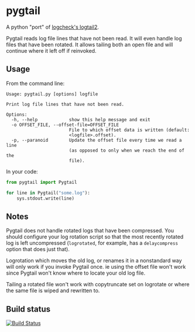pygtail
=======

A python "port" of [logcheck's logtail2](http://logcheck.org).

Pygtail reads log file lines that have not been read. It will even handle log
files that have been rotated. It allows tailing both an open file and will
continue where it left off if reinvoked.

Usage
-----

From the command line:

    Usage: pygtail.py [options] logfile

    Print log file lines that have not been read.

    Options:
      -h, --help            show this help message and exit
      -o OFFSET_FILE, --offset-file=OFFSET_FILE
                            File to which offset data is written (default:
                            <logfile>.offset).
      -p, --paranoid        Update the offset file every time we read a line 
                            (as opposed to only when we reach the end of the
                            file).

In your code:

```python
from pygtail import Pygtail

for line in Pygtail("some.log"):
    sys.stdout.write(line)
```

Notes
-----

Pygtail does not handle rotated logs that have been compressed. You should
configure your log rotation script so that the most recently rotated log is
left uncompressed (`logrotated`, for example, has a `delaycompress` option
that does just that).

Logrotation which moves the old log, or renames it in a nonstandard way will
only work if you invoke Pygtail once. ie using the offset file won't work since
Pygtail won't know where to locate your old log file.

Tailing a rotated file won't work with copytruncate set on logrotate or where the
same file is wiped and rewritten to.



Build status
------------

[![Build Status](https://secure.travis-ci.org/bgreenlee/pygtail.png)](http://travis-ci.org/bgreenlee/pygtail)


